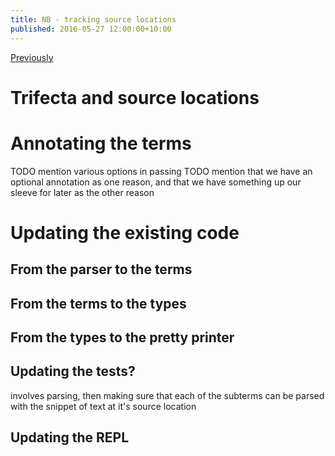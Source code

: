 ```yaml
---
title: NB - tracking source locations
published: 2016-05-27 12:00:00+10:00
---
```


[Previously](types.html)

# Trifecta and source locations

# Annotating the terms

TODO mention various options in passing
TODO mention that we have an optional annotation as one reason, and that we have something up our sleeve for later as the other reason

# Updating the existing code

## From the parser to the terms

## From the terms to the types

## From the types to the pretty printer

## Updating the tests?

involves parsing, then making sure that each of the subterms can be parsed with the snippet of text at it's source location

## Updating the REPL

